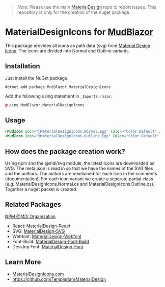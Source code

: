 > _Note:_ Please use the main [MaterialDesign](https://github.com/Templarian/MaterialDesign/issues) repo to report issues. This repository is only for the creation of the nuget package.

# MaterialDesignIcons for [MudBlazor](https://github.com/Garderoben/MudBlazor)

This package provides all icons as path data (svg) from [Material Design Icons](https://materialdesignicons.com). The icons are divided into Normal and Outline variants.

## Installation

Just install the NuGet package.

```
dotnet add package MudBlazor.MaterialDesignIcons
```

Add the following using statement in `_Imports.razor`.

```c++
@using MudBlazor.MaterialDesignIcons
```

## Usage

```html
<MudIcon Icon="@MaterialDesignIcons.Normal.Egg" Color="Color.Default" />
<MudIcon Icon="@MaterialDesignIcons.Outline.Egg" Color="Color.Default" />
```

## How does the package creation work?

Using npm and the @mdi/svg module, the latest icons are downloaded as SVG. The meta.json is read in so that we have the names of the SVG files and the authors. The authors are mentioned for each icon in the comments (documentation). For each icon variant we create a separate partial class (e.g. MaterialDesignIcons.Normal.cs and MaterialDesignIcons.Outline.cs). Together a nuget packet is created.

## Related Packages

[NPM @MDI Organization](https://npmjs.com/org/mdi)

- React: [MaterialDesign-React](https://github.com/Templarian/MaterialDesign-React)
- SVG: [MaterialDesign-SVG](https://github.com/Templarian/MaterialDesign-SVG)
- Webfont: [MaterialDesign-Webfont](https://github.com/Templarian/MaterialDesign-Webfont)
- Font-Build: [MaterialDesign-Font-Build](https://github.com/Templarian/MaterialDesign-Font-Build)
- Desktop Font: [MaterialDesign-Font](https://github.com/Templarian/MaterialDesign-Font)

## Learn More

- [MaterialDesignIcons.com](https://materialdesignicons.com)
- https://github.com/Templarian/MaterialDesign
